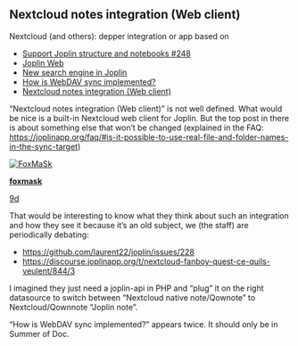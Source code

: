 ## Nextcloud notes integration (Web client)

Nextcloud (and others): depper integration or app based on

- [Support Joplin structure and notebooks #248](https://github.com/nextcloud/notes/issues/248)
- [Joplin Web](https://discourse.joplinapp.org/t/joplin-web-web-application-companion-for-joplin/555)
- [New search engine in Joplin](https://discourse.joplinapp.org/t/new-search-engine-in-joplin/1479)
- [How is WebDAV sync implemented?](https://discourse.joplinapp.org/t/how-is-webdav-sync-implemented/3102)
- [Nextcloud notes integration (Web client)](https://github.com/laurent22/joplin/issues/228)


“Nextcloud notes integration (Web client)” is not well defined. What would be nice is a built-in Nextcloud web client for Joplin. But the top post in there is about something else that won’t be changed (explained in the FAQ: https://joplinapp.org/faq/#is-it-possible-to-use-real-file-and-folder-names-in-the-sync-target)


[![FoxMaSk](https://sjc3.discourse-cdn.com/standard14/user_avatar/discourse.joplinapp.org/foxmask/45/9_2.png)](https://discourse.joplinapp.org/u/foxmask)

**[foxmask](https://discourse.joplinapp.org/u/foxmask)**

[9d](https://discourse.joplinapp.org/t/shall-joplin-apply-as-organisation-at-google-summer-of-code/3651/10?u=packelend)



That would be interesting to know what they think about such an integration and how they see it because it’s an old subject, we (the staff) are periodically debating:

- https://github.com/laurent22/joplin/issues/228
- https://discourse.joplinapp.org/t/nextcloud-fanboy-quest-ce-quils-veulent/844/3

I imagined they just need a joplin-api in PHP and “plug” it on the right datasource to switch between “Nextcloud native note/Qownote” to Nextcloud/Qownnote “Joplin note”.



“How is WebDAV sync implemented?” appears twice. It should only be in Summer of Doc.

